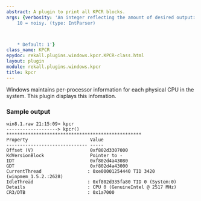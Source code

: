 ```yaml
---
abstract: A plugin to print all KPCR blocks.
args: {verbosity: 'An integer reflecting the amount of desired output: 0 = quiet,
    10 = noisy. (type: IntParser)



    * Default: 1'}
class_name: KPCR
epydoc: rekall.plugins.windows.kpcr.KPCR-class.html
layout: plugin
module: rekall.plugins.windows.kpcr
title: kpcr
---
```


Windows maintains per-processor information for each physical CPU in the
system. This plugin displays this infomation.

### Sample output

```
win8.1.raw 21:15:09> kpcr
-------------------> kpcr()
**************************************************
Property                       Value
------------------------------ -----
Offset (V)                     0xf802d3307000
KdVersionBlock                 Pointer to -
IDT                            0xf802d4a43080
GDT                            0xf802d4a43000
CurrentThread                 : 0xe00001254440 TID 3420 (winpmem_1.5.2.:2628)
IdleThread                    : 0xf802d335fa80 TID 0 (System:0)
Details                       : CPU 0 (GenuineIntel @ 2517 MHz)
CR3/DTB                       : 0x1a7000
```